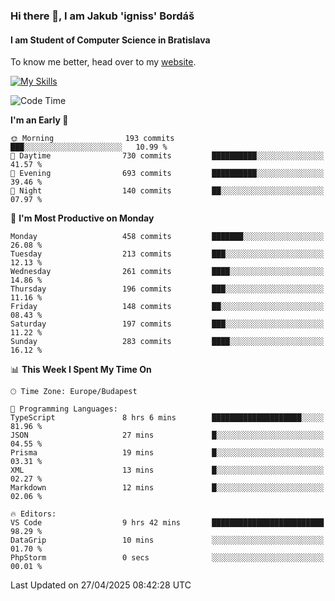 ### Hi there 👋, I am Jakub 'igniss' Bordáš

#### I am Student of Computer Science in Bratislava
To know me better, head over to my [website](https://bordas.sk).

[![My Skills](https://skillicons.dev/icons?i=js,typescript,html,css,figma,svelte,vue,next,postgresql,nest,express,nodejs)](https://bordas.sk)


<!--START_SECTION:waka-->
![Code Time](http://img.shields.io/badge/Code%20Time-1%2C861%20hrs%2015%20mins-blue)

**I'm an Early 🐤** 

```text
🌞 Morning                193 commits         ███░░░░░░░░░░░░░░░░░░░░░░   10.99 % 
🌆 Daytime                730 commits         ██████████░░░░░░░░░░░░░░░   41.57 % 
🌃 Evening                693 commits         ██████████░░░░░░░░░░░░░░░   39.46 % 
🌙 Night                  140 commits         ██░░░░░░░░░░░░░░░░░░░░░░░   07.97 % 
```
📅 **I'm Most Productive on Monday** 

```text
Monday                   458 commits         ███████░░░░░░░░░░░░░░░░░░   26.08 % 
Tuesday                  213 commits         ███░░░░░░░░░░░░░░░░░░░░░░   12.13 % 
Wednesday                261 commits         ████░░░░░░░░░░░░░░░░░░░░░   14.86 % 
Thursday                 196 commits         ███░░░░░░░░░░░░░░░░░░░░░░   11.16 % 
Friday                   148 commits         ██░░░░░░░░░░░░░░░░░░░░░░░   08.43 % 
Saturday                 197 commits         ███░░░░░░░░░░░░░░░░░░░░░░   11.22 % 
Sunday                   283 commits         ████░░░░░░░░░░░░░░░░░░░░░   16.12 % 
```


📊 **This Week I Spent My Time On** 

```text
🕑︎ Time Zone: Europe/Budapest

💬 Programming Languages: 
TypeScript               8 hrs 6 mins        ████████████████████░░░░░   81.96 % 
JSON                     27 mins             █░░░░░░░░░░░░░░░░░░░░░░░░   04.55 % 
Prisma                   19 mins             █░░░░░░░░░░░░░░░░░░░░░░░░   03.31 % 
XML                      13 mins             █░░░░░░░░░░░░░░░░░░░░░░░░   02.27 % 
Markdown                 12 mins             █░░░░░░░░░░░░░░░░░░░░░░░░   02.06 % 

🔥 Editors: 
VS Code                  9 hrs 42 mins       █████████████████████████   98.29 % 
DataGrip                 10 mins             ░░░░░░░░░░░░░░░░░░░░░░░░░   01.70 % 
PhpStorm                 0 secs              ░░░░░░░░░░░░░░░░░░░░░░░░░   00.01 % 
```


 Last Updated on 27/04/2025 08:42:28 UTC
<!--END_SECTION:waka-->
